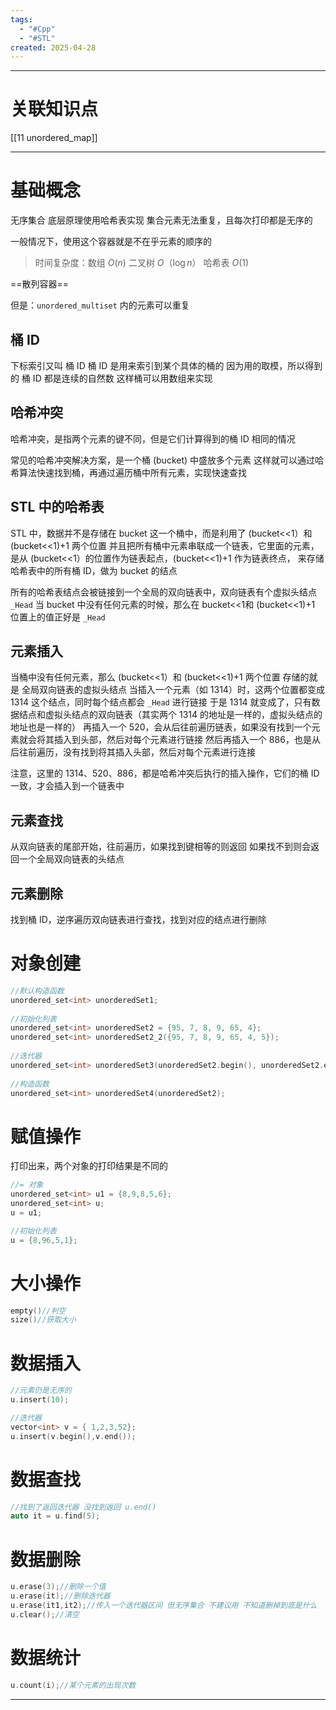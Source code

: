 ```yaml
---
tags:
  - "#Cpp"
  - "#STL"
created: 2025-04-28
---
```


---
# 关联知识点

[[11 unordered_map]]

---
# 基础概念

无序集合
底层原理使用哈希表实现
集合元素无法重复，且每次打印都是无序的

一般情况下，使用这个容器就是不在乎元素的顺序的

> 时间复杂度：数组 $O(n)$ 二叉树 $O（\log n）$ 哈希表 $O(1)$

==散列容器==

但是：`unordered_multiset` 内的元素可以重复
## 桶 ID

下标索引又叫 桶 ID
桶 ID 是用来索引到某个具体的桶的
因为用的取模，所以得到的 桶 ID 都是连续的自然数
这样桶可以用数组来实现
## 哈希冲突

哈希冲突，是指两个元素的键不同，但是它们计算得到的桶 ID 相同的情况

常见的哈希冲突解决方案，是一个桶 (bucket) 中盛放多个元素
这样就可以通过哈希算法快速找到桶，再通过遍历桶中所有元素，实现快速查找
## STL 中的哈希表

STL 中，数据并不是存储在 bucket 这一个桶中，而是利用了 (bucket<<1）和 (bucket<<1)+1 两个位置
并且把所有桶中元素串联成一个链表，它里面的元素，是从 (bucket<<1）的位置作为链表起点，(bucket<<1)+1 作为链表终点，
来存储哈希表中的所有桶 ID，做为 bucket 的结点

所有的哈希表结点会被链接到一个全局的双向链表中，双向链表有个虚拟头结点 `_Head`
当 bucket 中没有任何元素的时候，那么在 bucket<<1和 (bucket<<1)+1 位置上的值正好是 `_Head`
## 元素插入

当桶中没有任何元素，那么 (bucket<<1）和 (bucket<<1)+1 两个位置 存储的就是 全局双向链表的虚拟头结点
当插入一个元素（如 1314）时，这两个位置都变成 1314 这个结点，同时每个结点都会 `_Head` 进行链接
于是 1314 就变成了，只有数据结点和虚拟头结点的双向链表（其实两个 1314 的地址是一样的，虚拟头结点的地址也是一样的）
再插入一个 520，会从后往前遍历链表，如果没有找到一个元素就会将其插入到头部，然后对每个元素进行链接
然后再插入一个 886，也是从后往前遍历，没有找到将其插入头部，然后对每个元素进行连接

注意，这里的 1314、520、886，都是哈希冲突后执行的插入操作，它们的桶 ID 一致，才会插入到一个链表中
## 元素查找

从双向链表的尾部开始，往前遍历，如果找到键相等的则返回
如果找不到则会返回一个全局双向链表的头结点
## 元素删除

找到桶 ID，逆序遍历双向链表进行查找，找到对应的结点进行删除
# 对象创建

```C++
//默认构造函数  
unordered_set<int> unorderedSet1;  
  
//初始化列表  
unordered_set<int> unorderedSet2 = {95, 7, 8, 9, 65, 4};  
unordered_set<int> unorderedSet2_2({95, 7, 8, 9, 65, 4, 5});  
  
//迭代器  
unordered_set<int> unorderedSet3(unorderedSet2.begin(), unorderedSet2.end());  
  
//构造函数  
unordered_set<int> unorderedSet4(unorderedSet2);
```
# 赋值操作

打印出来，两个对象的打印结果是不同的

```C++
//= 对象
unordered_set<int> u1 = {8,9,8,5,6};
unordered_set<int> u;
u = u1;

//初始化列表
u = {8,96,5,1};
```
# 大小操作

```C++
empty()//判空
size()//获取大小
```
# 数据插入

```C++
//元素仍是无序的
u.insert(10);

//迭代器
vector<int> v = { 1,2,3,52};
u.insert(v.begin(),v.end());
```
# 数据查找

```C++
//找到了返回迭代器 没找到返回 u.end()
auto it = u.find(5);
```
# 数据删除

```C++
u.erase(3);//删除一个值
u.erase(it);//删除迭代器
u.erase(it1,it2);//传入一个迭代器区间 但无序集合 不建议用 不知道删掉到底是什么
u.clear();//清空
```
# 数据统计

```C++
u.count(i);//某个元素的出现次数
```

---
